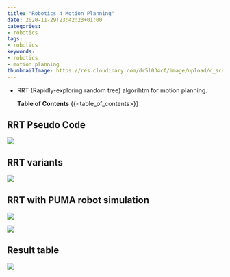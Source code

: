 ```yaml
---
title: "Robotics 4 Motion Planning"
date: 2020-11-29T23:42:23+01:00
categories:
- robotics
tags:
- robotics
keywords:
- robotics
- motion planning
thumbnailImage: https://res.cloudinary.com/dr5l034cf/image/upload/c_scale,w_300/v1606689979/Robotics/motion-planning_fwwg9u.jpg
---
```

- RRT (Rapidly-exploring random tree) algorihtm for motion planning.	

  

  <!--more-->
  **Table of Contents**
  {{<table_of_contents>}}


## RRT Pseudo Code
![](https://res.cloudinary.com/dr5l034cf/image/upload/c_scale,w_600/v1606690249/Robotics/motion-planning-pseudo_yhrbow.jpg)

## RRT variants
![](https://res.cloudinary.com/dr5l034cf/image/upload/c_scale,w_600/v1606690397/Robotics/RRT-family_zae9gs.jpg)

## RRT with PUMA robot simulation
![](https://res.cloudinary.com/dr5l034cf/image/upload/c_scale,w_500/v1606689979/Robotics/motion-planning_fwwg9u.jpg)

![](https://res.cloudinary.com/dr5l034cf/image/upload/c_scale,w_500/v1606690120/Robotics/motion-planning-finish_y6eosj.jpg)

## Result table
![](https://res.cloudinary.com/dr5l034cf/image/upload/v1606690527/Robotics/motion-planning-result_re9a5b.jpg)
